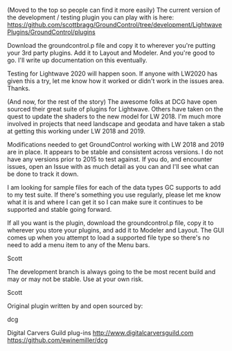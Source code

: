 (Moved to the top so people can find it more easily)
The current version of the development / testing plugin you can play with is here: 
https://github.com/scottbragg/GroundControl/tree/development/LightwavePlugins/GroundControl/plugins

Download the groundcontrol.p  file and copy it to wherever you're putting your 3rd party plugins.  Add it to Layout and Modeler.  And you're good to go.   I'll write up documentation on this eventually.   

Testing for Lightwave 2020 will happen soon.  If anyone with LW2020 has given this a try, let me know how it worked or didn't work in the issues area.  Thanks. 


(And now, for the rest of the story)
The awesome folks at DCG have open sourced their great suite of plugins for Lightwave.  Others have taken on the quest to update the shaders to the new model for LW 2018.   I'm much more involved in projects that need landscape and geodata and have taken a stab at getting this working under LW 2018 and 2019.   

Modifications needed to get GroundControl working with LW 2018 and 2019 are in place.  It appears to be stable and consistent across versions.  I do not have any versions prior to 2015 to test against.  If you do, and encounter issues, open an Issue with as much detail as you can and I'll see what can be done to track it down.   

I am looking for sample files for each of the data types GC supports to add to my test suite.  If there's something you use regularly, please let me know what it is and where I can get it so I can make sure it continues to be supported and stable going forward.  

If all you want is the plugin, download the groundcontrol.p file, copy it to wherever you store your plugins, and add it to Modeler and Layout. The GUI comes up when you attempt to load a supported file type so there's no need to add a menu item to any of the Menu bars.

Scott

The development branch is always going to the be most recent build and may or may not be stable.  Use at your own risk.  

Scott






Original plugin written by and open sourced by:

dcg

Digital Carvers Guild plug-ins
http://www.digitalcarversguild.com
https://github.com/ewinemiller/dcg
